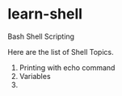 # learn-shell

Bash Shell Scripting

Here are the list of Shell Topics.

1. Printing with echo command
2. Variables
3. 